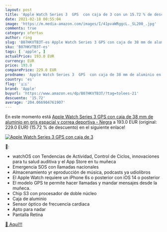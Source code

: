 ```yaml
---
layout: post
title: 'Apple Watch Series 3  GPS  con caja de 3 con un 15.72 % de descuento'
date: 2021-02-18 00:55:04
image: 'https://m.media-amazon.com/images/I/41pvaWRggcL._SL200_.jpg'
comments: true
category: ofertas
author: ring
slug: 'B07HKVTB3T-es Apple Watch Series 3 GPS con caja de 38 mm de aluminio en...'
sku: 'B07HKVTB3T-es'
tags: [ 'apple', ]
actualPrice: 193.0 EUR
currency: EUR
price: 193.0
comparePrice: 229.0 EUR
prodname: 'Apple Watch Series 3  GPS  con caja de 38 mm de aluminio en gris espacial y correa deportiva - Negra'
country: 'es'
flag: '🇪🇸'
brand: 'Apple'
buyurl: 'https://www.amazon.es/dp/B07HKVTB3T/?tag=tolees-21'
descuento: '15.72'
average: '204.066904761907'
---
```


En este momento está [Apple Watch Series 3  GPS  con caja de 38 mm de aluminio en gris espacial y correa deportiva - Negra](https://www.amazon.es/dp/B07HKVTB3T/?tag=tolees-21) a 193.0 EUR (original: 229.0 EUR) (15.72 %  de descuento) en el siguiente enlace!

[![Apple Watch Series 3  GPS  con caja de 3](https://m.media-amazon.com/images/I/41pvaWRggcL._SL200_.jpg)](https://www.amazon.es/dp/B07HKVTB3T/?tag=tolees-21)

🔎:

- watchOS con Tendencias de Actividad, Control de Ciclos, innovaciones para tu salud auditiva y el App Store en tu muñeca
- Emergencia SOS con llamadas nacionales
- Almacenamiento yr eproducción de música, podcasts ya udiolibros
- El Apple Watch requiere un iPhone 6s o posterior con iOS 14 o posterior
- El modelo GPS te permite hacer llamadas y mandar mensajes desde la muñeca.
- Chip S3 con procesador de doble núcleo
- Caja de aluminio
- Sensor óptico de frecuencia cardiaca
- Apto para nadar
- Pantalla Retina

[🛒 Aquí!!!](https://www.amazon.es/dp/B07HKVTB3T/?tag=tolees-21)

